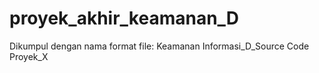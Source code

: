 # proyek_akhir_keamanan_D
Dikumpul dengan nama format file:
Keamanan Informasi_D_Source Code Proyek_X
